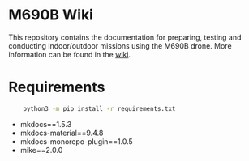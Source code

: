 # M690B Wiki

This repository contains the documentation for preparing, testing and conducting indoor/outdoor missions using the M690B drone. More information can be found in the [wiki](https://filipe-cavalheiro.github.io/CAPTURE-Wiki/).

# Requirements
```bash
    python3 -m pip install -r requirements.txt
```
- mkdocs==1.5.3
- mkdocs-material==9.4.8
- mkdocs-monorepo-plugin==1.0.5
- mike==2.0.0
